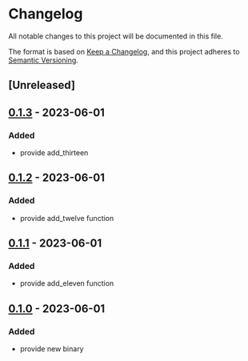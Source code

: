 # Changelog
All notable changes to this project will be documented in this file.

The format is based on [Keep a Changelog](https://keepachangelog.com/en/1.0.0/),
and this project adheres to [Semantic Versioning](https://semver.org/spec/v2.0.0.html).

## [Unreleased]

## [0.1.3](https://github.com/jacderida/workspace-release-exp/compare/jacderida-exp2-adder2-v0.1.2...jacderida-exp2-adder2-v0.1.3) - 2023-06-01

### Added
- provide add_thirteen

## [0.1.2](https://github.com/jacderida/workspace-release-exp/compare/jacderida-exp2-adder2-v0.1.1...jacderida-exp2-adder2-v0.1.2) - 2023-06-01

### Added
- provide add_twelve function

## [0.1.1](https://github.com/jacderida/workspace-release-exp/compare/jacderida-exp2-adder2-v0.1.0...jacderida-exp2-adder2-v0.1.1) - 2023-06-01

### Added
- provide add_eleven function

## [0.1.0](https://github.com/jacderida/workspace-release-exp/releases/tag/jacderida-exp2-adder2-v0.1.0) - 2023-06-01

### Added
- provide new binary
